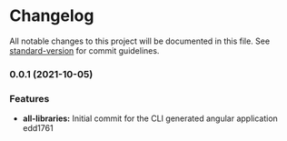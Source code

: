 # Changelog

All notable changes to this project will be documented in this file. See [standard-version](https://github.com/conventional-changelog/standard-version) for commit guidelines.

### 0.0.1 (2021-10-05)


### Features

* **all-libraries:** Initial commit for the CLI generated angular application edd1761

